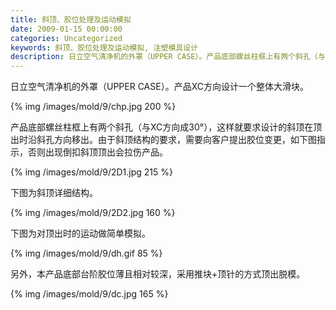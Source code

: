 ```yaml
---
title: 斜顶、胶位处理及运动模拟
date: 2009-01-15 00:00:00
categories: Uncategorized
keywords: 斜顶、胶位处理及运动模拟, 注塑模具设计
description: 日立空气清净机的外罩（UPPER CASE）。产品底部螺丝柱框上有两个斜孔（与XC方向成30°），这样就要求设计的斜顶在顶出时沿斜孔方向移出
---
```


日立空气清净机的外罩（UPPER CASE）。产品XC方向设计一个整体大滑块。

{% img /images/mold/9/chp.jpg 200 %}

产品底部螺丝柱框上有两个斜孔（与XC方向成30°），这样就要求设计的斜顶在顶出时沿斜孔方向移出。由于斜顶结构的要求，需要向客户提出胶位变更，如下图指示，否则出现倒扣斜顶顶出会拉伤产品。

{% img /images/mold/9/2D1.jpg 215 %}

下图为斜顶详细结构。

{% img /images/mold/9/2D2.jpg 160 %}

下图为对顶出时的运动做简单模拟。

{% img /images/mold/9/dh.gif 85 %}

另外，本产品底部台阶胶位薄且相对较深，采用推块+顶针的方式顶出脱模。

{% img /images/mold/9/dc.jpg 165 %}
